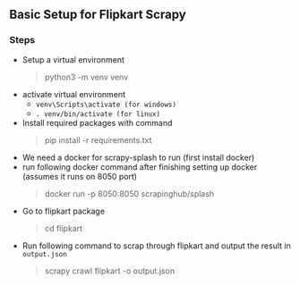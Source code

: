 ## Basic Setup for Flipkart Scrapy

### Steps

- Setup a virtual environment
  > python3 -m venv venv
- activate virtual environment
  - `venv\Scripts\activate (for windows)`
  - `. venv/bin/activate (for linux)`
- Install required packages with command
  > pip install -r requirements.txt
- We need a docker for scrapy-splash to run (first install docker)
- run following docker command after finishing setting up docker (assumes it runs on 8050 port)
  > docker run -p 8050:8050 scrapinghub/splash
- Go to flipkart package
  > cd flipkart
- Run following command to scrap through flipkart and output the result in `output.json`
  > scrapy crawl flipkart -o output.json

